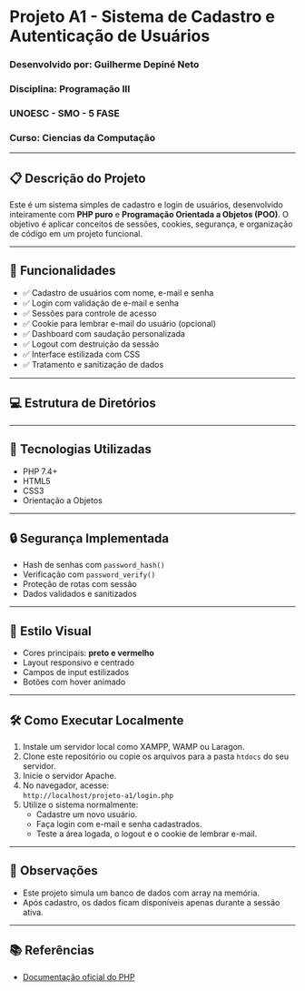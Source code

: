 # Projeto A1 - Sistema de Cadastro e Autenticação de Usuários

### Desenvolvido por: Guilherme Depiné Neto  
### Disciplina: Programação III 
### UNOESC - SMO - 5 FASE
### Curso: Ciencias da Computação

---

## 📋 Descrição do Projeto

Este é um sistema simples de cadastro e login de usuários, desenvolvido inteiramente com **PHP puro** e **Programação Orientada a Objetos (POO)**. O objetivo é aplicar conceitos de sessões, cookies, segurança, e organização de código em um projeto funcional.

---

## 🚀 Funcionalidades

- ✅ Cadastro de usuários com nome, e-mail e senha  
- ✅ Login com validação de e-mail e senha  
- ✅ Sessões para controle de acesso  
- ✅ Cookie para lembrar e-mail do usuário (opcional)  
- ✅ Dashboard com saudação personalizada  
- ✅ Logout com destruição da sessão  
- ✅ Interface estilizada com CSS  
- ✅ Tratamento e sanitização de dados  

---

## 💻 Estrutura de Diretórios


---

## 🧪 Tecnologias Utilizadas

- PHP 7.4+  
- HTML5  
- CSS3  
- Orientação a Objetos  

---

## 🔒 Segurança Implementada

- Hash de senhas com `password_hash()`  
- Verificação com `password_verify()`  
- Proteção de rotas com sessão  
- Dados validados e sanitizados  

---

## 🎨 Estilo Visual

- Cores principais: **preto e vermelho**  
- Layout responsivo e centrado  
- Campos de input estilizados  
- Botões com hover animado  

---

## 🛠️ Como Executar Localmente

1. Instale um servidor local como XAMPP, WAMP ou Laragon.  
2. Clone este repositório ou copie os arquivos para a pasta `htdocs` do seu servidor.  
3. Inicie o servidor Apache.  
4. No navegador, acesse:  
   `http://localhost/projeto-a1/login.php`  
5. Utilize o sistema normalmente:
   - Cadastre um novo usuário.
   - Faça login com e-mail e senha cadastrados.
   - Teste a área logada, o logout e o cookie de lembrar e-mail.

---

## 📌 Observações

- Este projeto simula um banco de dados com array na memória.  
- Após cadastro, os dados ficam disponíveis apenas durante a sessão ativa.  

---

## 📚 Referências

- [Documentação oficial do PHP](https://www.php.net/manual/pt_BR/)   
